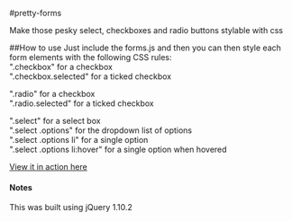 #pretty-forms

Make those pesky select, checkboxes and radio buttons stylable with css

##How to use
Just include the forms.js and then you can then style each form elements with the following CSS rules:  
".checkbox" for a checkbox  
".checkbox.selected" for a ticked checkbox

".radio" for a checkbox  
".radio.selected" for a ticked checkbox  

".select" for a select box  
".select .options" for the dropdown list of options  
".select .options li" for a single option  
".select .options li:hover" for a single option when hovered

[View it in action here](http://martinblackburn.github.com/pretty-forms/)

#### Notes
This was built using jQuery 1.10.2